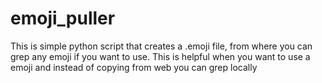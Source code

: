 # emoji_puller
This is simple python script that creates a .emoji file, from where you can grep any emoji if you want to use.
This is helpful when you want to use a emoji and instead of copying from web you can grep locally
